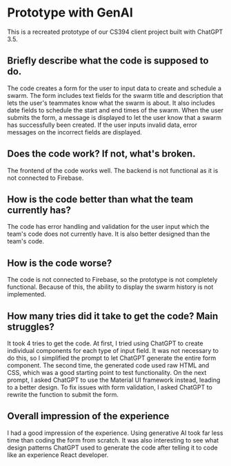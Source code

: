 # Prototype with GenAI

This is a recreated prototype of our CS394 client project built with ChatGPT 3.5.

## Briefly describe what the code is supposed to do.
The code creates a form for the user to input data to create and schedule a swarm. The form includes text fields for the swarm title and description that lets the user's teammates know what the swarm is about. It also includes date fields to schedule the start and end times of the swarm. When the user submits the form, a message is displayed to let the user know that a swarm has successfully been created. If the user inputs invalid data, error messages on the incorrect fields are displayed.

## Does the code work? If not, what's broken.

The frontend of the code works well. The backend is not functional as it is not connected to Firebase.

## How is the code better than what the team currently has?

The code has error handling and validation for the user input which the team's code does not currently have. It is also better designed than the team's code.

## How is the code worse?

The code is not connected to Firebase, so the prototype is not completely functional. Because of this, the ability to display the swarm history is not implemented.

## How many tries did it take to get the code? Main struggles?

It took 4 tries to get the code. At first, I tried using ChatGPT to create individual components for each type of input field. It was not necessary to do this, so I simplified the prompt to let ChatGPT generate the entire form component. The second time, the generated code used raw HTML and CSS, which was a good starting point to test functionality. On the next prompt, I asked ChatGPT to use the Material UI framework instead, leading to a better design. To fix issues with form validation, I asked ChatGPT to rewrite the function to submit the form.

## Overall impression of the experience

I had a good impression of the experience. Using generative AI took far less time than coding the form from scratch. It was also interesting to see what design patterns ChatGPT used to generate the code after telling it to code like an experience React developer.
